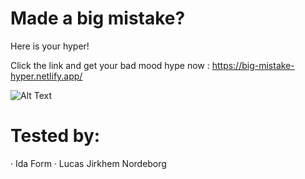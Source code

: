# Made a big mistake?

Here is your hyper!

Click the link and get your bad mood hype now : https://big-mistake-hyper.netlify.app/



![Alt Text](https://media.giphy.com/media/BY8ORoRpnJDXeBNwxg/source.gif)


# Tested by:
· Ida Form
· Lucas Jirkhem Nordeborg

